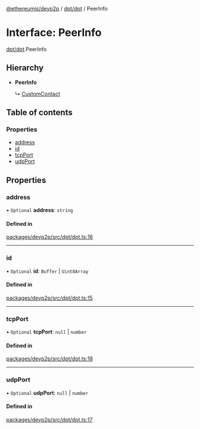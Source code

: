 [@ethereumjs/devp2p](../README.md) / [dpt/dpt](../modules/dpt_dpt.md) / PeerInfo

# Interface: PeerInfo

[dpt/dpt](../modules/dpt_dpt.md).PeerInfo

## Hierarchy

- **PeerInfo**

  ↳ [CustomContact](dpt_kbucket.customcontact.md)

## Table of contents

### Properties

- [address](dpt_dpt.peerinfo.md#address)
- [id](dpt_dpt.peerinfo.md#id)
- [tcpPort](dpt_dpt.peerinfo.md#tcpport)
- [udpPort](dpt_dpt.peerinfo.md#udpport)

## Properties

### address

• `Optional` **address**: `string`

#### Defined in

[packages/devp2p/src/dpt/dpt.ts:16](https://github.com/ethereumjs/ethereumjs-monorepo/blob/master/packages/devp2p/src/dpt/dpt.ts#L16)

___

### id

• `Optional` **id**: `Buffer` \| `Uint8Array`

#### Defined in

[packages/devp2p/src/dpt/dpt.ts:15](https://github.com/ethereumjs/ethereumjs-monorepo/blob/master/packages/devp2p/src/dpt/dpt.ts#L15)

___

### tcpPort

• `Optional` **tcpPort**: ``null`` \| `number`

#### Defined in

[packages/devp2p/src/dpt/dpt.ts:18](https://github.com/ethereumjs/ethereumjs-monorepo/blob/master/packages/devp2p/src/dpt/dpt.ts#L18)

___

### udpPort

• `Optional` **udpPort**: ``null`` \| `number`

#### Defined in

[packages/devp2p/src/dpt/dpt.ts:17](https://github.com/ethereumjs/ethereumjs-monorepo/blob/master/packages/devp2p/src/dpt/dpt.ts#L17)
